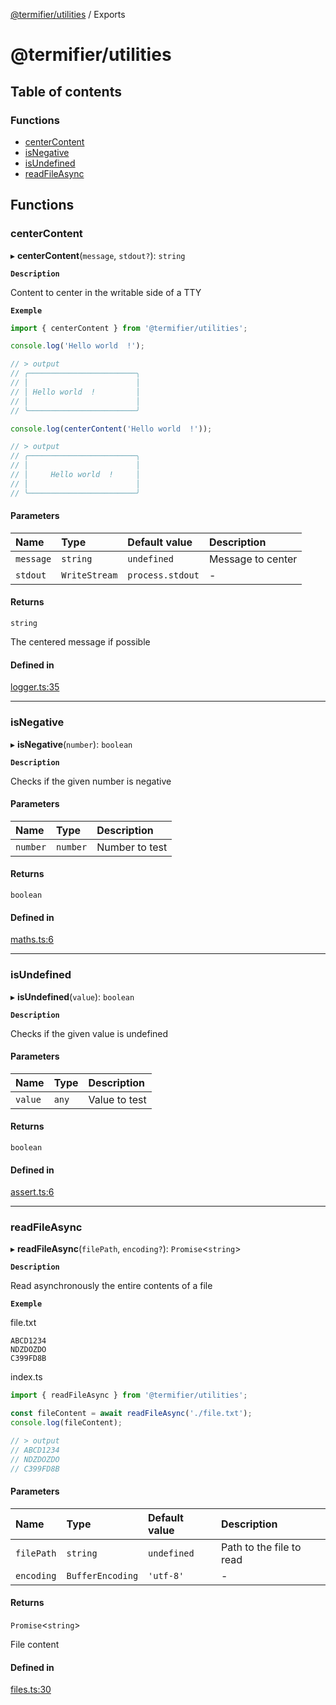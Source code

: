 [@termifier/utilities](README.md) / Exports

# @termifier/utilities

## Table of contents

### Functions

- [centerContent](modules.md#centercontent)
- [isNegative](modules.md#isnegative)
- [isUndefined](modules.md#isundefined)
- [readFileAsync](modules.md#readfileasync)

## Functions

### centerContent

▸ **centerContent**(`message`, `stdout?`): `string`

**`Description`**

Content to center in the writable side of a TTY

**`Exemple`**

```typescript
import { centerContent } from '@termifier/utilities';

console.log('Hello world  !');

// > output
// ╭────────────────────────╮
// │                        │
// │ Hello world  !         │
// │                        │
// ╰────────────────────────╯

console.log(centerContent('Hello world  !'));

// > output
// ╭────────────────────────╮
// │                        │
// │     Hello world  !     │
// │                        │
// ╰────────────────────────╯
```

#### Parameters

| Name | Type | Default value | Description |
| :------ | :------ | :------ | :------ |
| `message` | `string` | `undefined` | Message to center |
| `stdout` | `WriteStream` | `process.stdout` | - |

#### Returns

`string`

The centered message if possible

#### Defined in

[logger.ts:35](https://github.com/permasoft-factory/termifier/blob/39cb361/packages/utilities/src/logger.ts#L35)

___

### isNegative

▸ **isNegative**(`number`): `boolean`

**`Description`**

Checks if the given number is negative

#### Parameters

| Name | Type | Description |
| :------ | :------ | :------ |
| `number` | `number` | Number to test |

#### Returns

`boolean`

#### Defined in

[maths.ts:6](https://github.com/permasoft-factory/termifier/blob/39cb361/packages/utilities/src/maths.ts#L6)

___

### isUndefined

▸ **isUndefined**(`value`): `boolean`

**`Description`**

Checks if the given value is undefined

#### Parameters

| Name | Type | Description |
| :------ | :------ | :------ |
| `value` | `any` | Value to test |

#### Returns

`boolean`

#### Defined in

[assert.ts:6](https://github.com/permasoft-factory/termifier/blob/39cb361/packages/utilities/src/assert.ts#L6)

___

### readFileAsync

▸ **readFileAsync**(`filePath`, `encoding?`): `Promise`<`string`\>

**`Description`**

Read asynchronously the entire contents of a file

**`Exemple`**

file.txt
```
ABCD1234
NDZDOZDO
C399FD8B
```

index.ts
```typescript
import { readFileAsync } from '@termifier/utilities';

const fileContent = await readFileAsync('./file.txt');
console.log(fileContent);

// > output
// ABCD1234
// NDZDOZDO
// C399FD8B
```

#### Parameters

| Name | Type | Default value | Description |
| :------ | :------ | :------ | :------ |
| `filePath` | `string` | `undefined` | Path to the file to read |
| `encoding` | `BufferEncoding` | `'utf-8'` | - |

#### Returns

`Promise`<`string`\>

File content

#### Defined in

[files.ts:30](https://github.com/permasoft-factory/termifier/blob/39cb361/packages/utilities/src/files.ts#L30)
